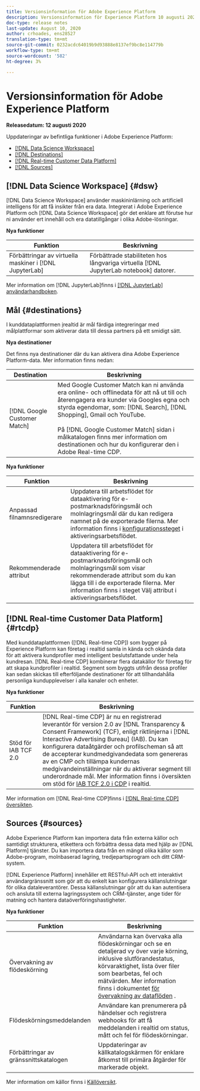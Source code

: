 ```yaml
---
title: Versionsinformation för Adobe Experience Platform
description: Versionsinformation för Experience Platform 10 augusti 2020
doc-type: release notes
last-update: August 10, 2020
author: crhoades, ens28527
translation-type: tm+mt
source-git-commit: 0232acdc64019b9d93888e8137ef9bc8e114779b
workflow-type: tm+mt
source-wordcount: '582'
ht-degree: 3%

---
```



# Versionsinformation för Adobe Experience Platform

**Releasedatum: 12 augusti 2020**

Uppdateringar av befintliga funktioner i Adobe Experience Platform:

- [[!DNL Data Science Workspace]](#dsw)
- [[!DNL Destinations]](#destinations)
- [[!DNL Real-time Customer Data Platform]](#rtcdp)
- [[!DNL Sources]](#sources)

## [!DNL Data Science Workspace] {#dsw}

[!DNL Data Science Workspace] använder maskininlärning och artificiell intelligens för att få insikter från era data. Integrerat i Adobe Experience Platform och [!DNL Data Science Workspace] gör det enklare att förutse hur ni använder ert innehåll och era datatillgångar i olika Adobe-lösningar.

**Nya funktioner**

| Funktion | Beskrivning |
| ------- | ----------- |
| Förbättringar av virtuella maskiner i [!DNL JupyterLab] | Förbättrade stabiliteten hos långvariga virtuella [!DNL JupyterLab notebook] datorer. |

Mer information om [!DNL JupyterLab]finns i [[!DNL JupyterLab] användarhandboken](../../data-science-workspace/jupyterlab/overview.md).

## Mål {#destinations}

I kunddataplattformen [i](../../rtcdp/overview.md)realtid är mål färdiga integreringar med målplattformar som aktiverar data till dessa partners på ett smidigt sätt.

**Nya destinationer**

Det finns nya destinationer där du kan aktivera dina Adobe Experience Platform-data. Mer information finns nedan:

| Destination | Beskrivning |
|--- | ---|
| [!DNL Google Customer Match] | Med Google Customer Match kan ni använda era online- och offlinedata för att nå ut till och återengagera era kunder via Googles egna och styrda egendomar, som: [!DNL Search], [!DNL Shopping], Gmail och YouTube. <br><br> På [!DNL Google Customer Match] sidan [](/help/rtcdp/destinations/google-customer-match-destination.md) i målkatalogen finns mer information om destinationen och hur du konfigurerar den i Adobe Real-time CDP. |

**Nya funktioner**

| Funktion | Beskrivning |
|------- | -----------|
| Anpassad filnamnsredigerare | Uppdatera till arbetsflödet för dataaktivering för e-postmarknadsföringsmål och molnlagringsmål där du kan redigera namnet på de exporterade filerna. Mer information finns i [ konfigurationssteget](/help/rtcdp/destinations/activate-destinations.md#configure) i aktiveringsarbetsflödet. |
| Rekommenderade attribut | Uppdatera till arbetsflödet för dataaktivering för e-postmarknadsföringsmål och molnlagringsmål som visar rekommenderade attribut som du kan lägga till i de exporterade filerna. Mer information finns i steget [](/help/rtcdp/destinations/activate-destinations.md#select-attributes) Välj attribut i aktiveringsarbetsflödet. |

## [!DNL Real-time Customer Data Platform] {#rtcdp}

Med kunddataplattformen ([!DNL Real-time CDP]) som bygger på Experience Platform kan företag i realtid samla in kända och okända data för att aktivera kundprofiler med intelligent beslutsfattande under hela kundresan. [!DNL Real-time CDP] kombinerar flera datakällor för företag för att skapa kundprofiler i realtid. Segment som byggts utifrån dessa profiler kan sedan skickas till efterföljande destinationer för att tillhandahålla personliga kundupplevelser i alla kanaler och enheter.

**Nya funktioner**

| Funktion | Beskrivning |
| ------- | ----------- |
| Stöd för IAB TCF 2.0 | [!DNL Real-time CDP] är nu en registrerad leverantör för version 2.0 av [!DNL Transparency & Consent Framework] (TCF), enligt riktlinjerna i [!DNL Interactive Advertising Bureau] (IAB). Du kan konfigurera dataåtgärder och profilscheman så att de accepterar kundmedgivandedata som genereras av en CMP och tillämpa kundernas medgivandeinställningar när du aktiverar segment till underordnade mål. Mer information finns i översikten om stöd för [IAB TCF 2.0 i CDP](../../rtcdp/privacy/iab/overview.md) i realtid. |

Mer information om [!DNL Real-time CDP]finns i [[!DNL Real-time CDP] översikten](../../rtcdp/overview.md).

## Sources {#sources}

Adobe Experience Platform kan importera data från externa källor och samtidigt strukturera, etikettera och förbättra dessa data med hjälp av [!DNL Platform] tjänster. Du kan importera data från en mängd olika källor som Adobe-program, molnbaserad lagring, tredjepartsprogram och ditt CRM-system.

[!DNL Experience Platform] innehåller ett RESTful-API och ett interaktivt användargränssnitt som gör att du enkelt kan konfigurera källanslutningar för olika dataleverantörer. Dessa källanslutningar gör att du kan autentisera och ansluta till externa lagringssystem och CRM-tjänster, ange tider för matning och hantera dataöverföringshastigheter.

**Nya funktioner**

| Funktion | Beskrivning |
| ------- | ----------- |
| Övervakning av flödeskörning | Användarna kan övervaka alla flödeskörningar och se en detaljerad vy över varje körning, inklusive slutförandestatus, körvaraktighet, lista över filer som bearbetas, fel och mätvärden. Mer information finns i dokumentet [för övervakning av dataflöden](../../sources/tutorials/ui/monitor.md) . |
| Flödeskörningsmeddelanden | Användare kan prenumerera på händelser och registrera webhooks för att få meddelanden i realtid om status, mått och fel för flödeskörningar. |
| Förbättringar av gränssnittskatalogen | Uppdateringar av källkatalogskärmen för enklare åtkomst till primära åtgärder för markerade objekt. |

Mer information om källor finns i [Källöversikt](../../sources/home.md).